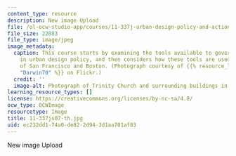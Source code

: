 ```yaml
---
content_type: resource
description: New image Upload
file: /ol-ocw-studio-app/courses/11-337j-urban-design-policy-and-action-spring-2007/ec232dd174a0de822d943d1aa701af83_11-337js07-th.jpg
file_size: 22883
file_type: image/jpeg
image_metadata:
  caption: This course starts by examining the tools available to governments engaging
    in urban design policy, and then considers how these tools are used in case studies
    of San Francisco and Boston. (Photograph courtesy of {{% resource_link "56d188a5-bf18-49cc-8bfa-667322079a13"
    "Darwin70" %}} on Flickr.)
  credit: ''
  image-alt: Photograph of Trinity Church and surrounding buildings in downtown Boston.
learning_resource_types: []
license: https://creativecommons.org/licenses/by-nc-sa/4.0/
ocw_type: OCWImage
resourcetype: Image
title: 11-337js07-th.jpg
uid: ec232dd1-74a0-de82-2d94-3d1aa701af83
---
```

New image Upload